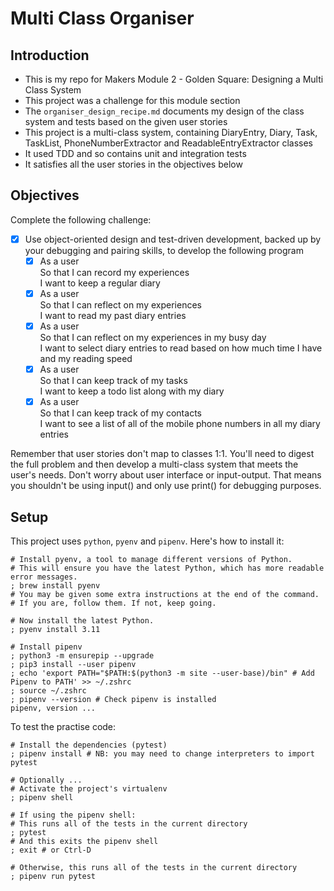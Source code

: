 # Multi Class Organiser

## Introduction
- This is my repo for Makers Module 2 - Golden Square: Designing a Multi Class System
- This project was a challenge for this module section
- The `organiser_design_recipe.md` documents my design of the class system and tests based on the given user stories
- This project is a multi-class system, containing DiaryEntry, Diary, Task, TaskList, PhoneNumberExtractor and ReadableEntryExtractor classes
- It used TDD and so contains unit and integration tests
- It satisfies all the user stories in the objectives below
  
## Objectives
Complete the following challenge:

- [x] Use object-oriented design and test-driven development, backed up by your debugging and pairing skills, to develop the following program
  - [x] As a user  
        So that I can record my experiences  
        I want to keep a regular diary
  - [x] As a user  
        So that I can reflect on my experiences  
        I want to read my past diary entries
  - [x] As a user  
        So that I can reflect on my experiences in my busy day  
        I want to select diary entries to read based on how much time I have and my reading speed
  - [x] As a user  
        So that I can keep track of my tasks  
        I want to keep a todo list along with my diary
  - [x] As a user  
        So that I can keep track of my contacts  
        I want to see a list of all of the mobile phone numbers in all my diary entries  

Remember that user stories don't map to classes 1:1. You'll need to digest the full problem and then develop a multi-class system that meets the user's needs.
Don't worry about user interface or input-output. That means you shouldn't be using input() and only use print() for debugging purposes.

## Setup
This project uses `python`, `pyenv` and `pipenv`. Here's how to install it:

```shell
# Install pyenv, a tool to manage different versions of Python.
# This will ensure you have the latest Python, which has more readable error messages.
; brew install pyenv
# You may be given some extra instructions at the end of the command.
# If you are, follow them. If not, keep going.

# Now install the latest Python.
; pyenv install 3.11

# Install pipenv
; python3 -m ensurepip --upgrade
; pip3 install --user pipenv
; echo 'export PATH="$PATH:$(python3 -m site --user-base)/bin" # Add Pipenv to PATH' >> ~/.zshrc
; source ~/.zshrc
; pipenv --version # Check pipenv is installed
pipenv, version ...
```
To test the practise code: 
```shell
# Install the dependencies (pytest)
; pipenv install # NB: you may need to change interpreters to import pytest

# Optionally ...
# Activate the project's virtualenv
; pipenv shell

# If using the pipenv shell:
# This runs all of the tests in the current directory
; pytest
# And this exits the pipenv shell
; exit # or Ctrl-D

# Otherwise, this runs all of the tests in the current directory
; pipenv run pytest
```
